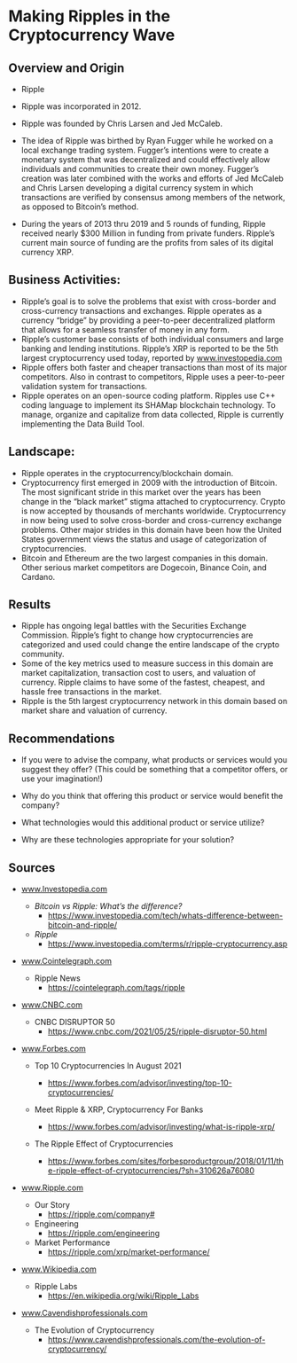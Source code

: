# Making Ripples in the Cryptocurrency Wave

## Overview and Origin

* Ripple

* Ripple was incorporated in 2012.

* Ripple was founded by Chris Larsen and Jed McCaleb.

* The idea of Ripple was birthed by Ryan Fugger while he worked on a local exchange trading system. Fugger’s intentions were to create a monetary system that was decentralized and could effectively allow individuals and communities to create their own money. Fugger’s creation was later combined with the works and efforts of Jed McCaleb and Chris Larsen developing a digital currency system in which transactions are verified by consensus among members of the network, as opposed to Bitcoin’s method.

* During the years of 2013 thru 2019 and 5 rounds of funding, Ripple received nearly $300 Million in funding from private funders. Ripple’s current main source of funding are the profits from sales of its digital currency XRP.

## Business Activities:

* Ripple’s goal is to solve the problems that exist with cross-border and cross-currency transactions and exchanges. Ripple operates as a currency “bridge” by providing a peer-to-peer decentralized platform that allows for a seamless transfer of money in any form.
* Ripple’s customer base consists of both individual consumers and large banking and lending institutions. Ripple’s XRP is reported to be the 5th largest cryptocurrency used today, reported by www.investopedia.com
* Ripple offers both faster and cheaper transactions than most of its major competitors. Also in contrast to competitors, Ripple uses a peer-to-peer validation system for transactions.
* Ripple operates on an open-source coding platform. Ripples use C++ coding language to implement its SHAMap blockchain technology. To manage, organize and capitalize from data collected, Ripple is currently implementing the Data Build Tool.

## Landscape:
* Ripple operates in the cryptocurrency/blockchain domain.
* Cryptocurrency first emerged in 2009 with the introduction of Bitcoin. The most significant stride in this market over the years has been change in the “black market” stigma attached to cryptocurrency. Crypto is now accepted by thousands of merchants worldwide. Cryptocurrency in now being used to solve cross-border and cross-currency exchange problems. Other major strides in this domain have been how the United States government views the status and usage of categorization of cryptocurrencies.
* Bitcoin and Ethereum are the two largest companies in this domain. Other serious market competitors are Dogecoin, Binance Coin, and Cardano.

## Results

* Ripple has ongoing legal battles with the Securities Exchange Commission. Ripple’s fight to change how cryptocurrencies are categorized and used could change the entire landscape of the crypto community.
* Some of the key metrics used to measure success in this domain are market capitalization, transaction cost to users, and valuation of currency. Ripple claims to have some of the fastest, cheapest, and hassle free transactions in the market.
* Ripple is the 5th largest cryptocurrency network in this domain based on market share and valuation of currency.

## Recommendations

* If you were to advise the company, what products or services would you suggest they offer? (This could be something that a competitor offers, or use your imagination!)

* Why do you think that offering this product or service would benefit the company?

* What technologies would this additional product or service utilize?

* Why are these technologies appropriate for your solution?

## Sources

* www.Investopedia.com
    - _Bitcoin vs Ripple: What’s the difference?_
        - https://www.investopedia.com/tech/whats-difference-between-bitcoin-and-ripple/
    *  _Ripple_
        - https://www.investopedia.com/terms/r/ripple-cryptocurrency.asp
* www.Cointelegraph.com
    * Ripple News
        - https://cointelegraph.com/tags/ripple
* www.CNBC.com
    - CNBC DISRUPTOR 50
        - https://www.cnbc.com/2021/05/25/ripple-disruptor-50.html
* www.Forbes.com
    * Top 10 Cryptocurrencies In August 2021
        * https://www.forbes.com/advisor/investing/top-10-cryptocurrencies/
    * Meet Ripple & XRP, Cryptocurrency For Banks
        * https://www.forbes.com/advisor/investing/what-is-ripple-xrp/

    * The Ripple Effect of Cryptocurrencies
        * https://www.forbes.com/sites/forbesproductgroup/2018/01/11/the-ripple-effect-of-cryptocurrencies/?sh=310626a76080
* www.Ripple.com
    * Our Story
        * https://ripple.com/company#
    * Engineering
        * https://ripple.com/engineering
    * Market Performance
        * https://ripple.com/xrp/market-performance/
* www.Wikipedia.com
    * Ripple Labs
        * https://en.wikipedia.org/wiki/Ripple_Labs
* www.Cavendishprofessionals.com

    * The Evolution of Cryptocurrency
        * https://www.cavendishprofessionals.com/the-evolution-of-cryptocurrency/
 